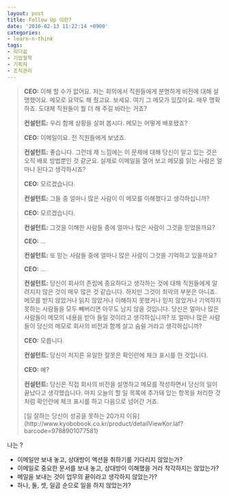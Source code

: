 ```yaml
---
layout: post
title: Follow Up 이란?
date: '2010-02-13 11:22:14 +0900'
categories:
- learn-n-think
tags:
- 리더쉽
- 기업철학
- 기획자
- 조직관리
---
```


> **CEO:** 이해 할 수가 없어요. 저는 회의에서 직원들에게 분명하게 비전에 대해 설명했어요. 메모로 요약도 해 줬고요. 보세요. 여기 그 메모가 있잖아요. 매우 명확하죠. 도대체 직원들이 뭘 더 해 주길 바라는 거죠?
>
> **컨설턴트:** 우리 함께 상황을 살펴 봅시다. 메모는 어떻게 배포됐죠?
>
> **CEO:** 이메일이요. 전 직원들에게 보냈죠.
>
> **컨설턴트:** 좋습니다. 그런데 제 느낌에는 이 문제에 대해 당신이 알고 있는 것은 오직 배포 방법뿐인 것 같군요. 실제로 이메일을 열어 보고 메모를 읽는 사람은 얼마나 된다고 생각하시죠?
>
> **CEO:** 모르겠습니다.
>
> **컨설턴트:** 그들 중 얼마나 많은 사람이 이 메모를 이해했다고 생각하십니까?
>
> **CEO:** 모르겠습니다.
>
> **컨설턴트:** 그것을 이해한 사람들 중에 얼마나 많은 사람이 그것을 믿었을까요?
>
> **CEO:** ...
>
> **컨설턴트:** 또 믿는 사람들 중에 얼마나 많은 사람이 그것을 기억하고 있을까요?
>
> **CEO:** ... 
>
> **컨설턴트:** 당신이 회사의 존립에 중요하다고 생각하는 것에 대해 직원들에게 알려지지 않은 것이 매우 많은 것 같습니다. 하지만 그것이 최악의 부분은 아니죠. 메모를 받지 않았거나 읽지 않았거나 이해하지 못했거나 믿지 않았거나 기억하지 못하는 사람들을 모두 빼버리면 아무도 남지 않을 것입니다. 당신은 얼마나 많은 사람들이 메모의 내용을 받아 들일 것이라고 생각하십니까? 또 얼마나 많은 사람들이 당신의 메모로 회사의 비전과 함께 살고 숨쉴 거라고 생각하십니까?
>
> **CEO:** 모릅니다.
>
> **컨설턴트:** 당신이 저지른 유일한 잘못은 확인란에 체크 표시를 한 것입니다.
>
>**CEO:** 예?
>
> **컨설턴트:** 당신은 직접 회사의 비전을 설명하고 메모를 작성하면서 당신의 일이 끝났다고 생각했습니다. 마치 오늘의 할 일 목록에 추가돼 있는 항목을 처리한 것 처럼 확인란에 체크 표시를 하고 다음으로 넘어간 거죠.
> <footer>[일 잘하는 당신이 성공을 못하는 20가지 이유](http://www.kyobobook.co.kr/product/detailViewKor.laf?barcode=9788901077581)</footer>

나는 ?

- 이메일만 보내 놓고, 상대방이 액션을 취하기를 기다리지 않았는가?
- 이메일로 중요한 문서를 보내 놓고, 상대방이 이해했을 거라 착각하지는 않았는가?
- 메일을 보내는 것이 업무의 끝이라고 생각하지 않았는가?
- 하나, 둘, 셋, 일곱 순으로 일을 하지 않았는가?

